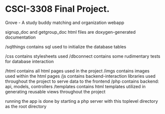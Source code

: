 CSCI-3308 Final Project.
=============

Grove - A study buddy matching and organization webapp

signup_doc and getgroup_doc html files are doxygen-generated documentation

/sqlthings contains sql used to initialize the database tables

/css contains stylesheets used
/dbconnect contains some rudimentary tests for database interaction

/html contains all html pages used in the project
/imgs contains images used within the html pages
/js contains backend-interaction libraries used throughout the project to serve data to the frontend
/php contains backend: api, models, controllers
/templates contains html templates utilized in generating reusable views throughout the project

running the app is done by starting a php server with this toplevel directory as the root directory
 
